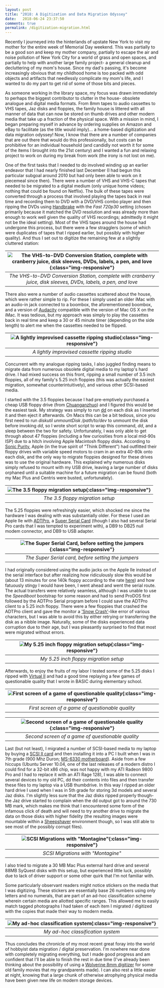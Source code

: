 ```yaml
---
layout: post
title: "2018: A Digitization and Data Migration Odyssey"
date:   2018-06-24 23:37:50
comments: true
permalink: /digitization-migration.html
---
```


Recently I journeyed into the hinterlands of upstate New York to visit my mother for the entire week of Memorial Day weekend.  This was partially to be a good son and keep my mother company, partially to escape the air and noise pollution of New York City for a world of grass and open spaces, and partially to help with another large family project- a general cleanup and decluttering of my mom's house.  Since my dad's passing, it's become increasingly obvious that my childhood home is too packed with odd objects and artifacts that needlessly complicate my mom's life, and I wanted to do my part to get rid of some of those bits and pieces.

As someone working in the library space, my focus was drawn immediately to perhaps the biggest contributor to clutter in the house- obsolete analogue and digital media formats.  From 8mm tapes to audio cassettes to VHS tapes, Jaz disks and floppies, the family house is littered with all manner of data that can now be stored on thumb drives and other modern media that take up a fraction of the physical space.  With a mission in mind, I began preparing myself in advance by ordering supplies on Amazon and eBay to facilitate (as the title would imply)... a home-based digitization and data migration odyssey!  Now, I know that there are a number of companies that are out there that would do this professionally, but costs can be prohibitive for an individual household (and candidly not worth it for some of the items I brought into the 21st century) and I wanted a fun and relaxing project to work on during my break from work (the irony is not lost on me).

One of the first tasks that I needed to do involved winding up an earlier endeavor that I had nearly finished last December (I had begun this particular subgoal around 2010 but had only been able to work on it piecemeal since then).  There were a number of VHS and VHS-C tapes that needed to be migrated to a digital medium (only unique home videos; nothing that could be found on Netflix).  The bulk of these tapes were converted through a process that involved playing the tapes back in real time and recording them to DVD with a DVD/VHS combo player and then ripping the DVDs using [Handbrake](https://handbrake.fr/) with the _Fast 720p30_ setting (chosen primarily because it matched the DVD resolution and was already more than enough to work well given the quality of VHS recordings; admittedly it might not be the ideal setting).  Most of the VHS tapes around the house had undergone this process, but there were a few stragglers (some of which were duplicates of tapes that I ripped earlier, but possibly with higher quality).  And thus I set out to digitize the remaining few at a slightly cluttered station:

| ![The VHS-to-DVD Conversion Station, complete with cranberry juice, disk sleeves, DVDs, labels, a pen, and love](images/2018-06-24-vhsdvd.jpg){:class="img-responsive"}|
|:--:| 
| *The VHS-to-DVD Conversion Station, complete with cranberry juice, disk sleeves, DVDs, labels, a pen, and love* |

There also were a number of audio cassettes scattered about the house, which were rather simple to rip.  For these I simply used an older iMac with an audio-in jack connected to a boombox, the aforementioned boombox, and a version of [Audacity](https://www.audacityteam.org/) compatible with the version of Mac OS X on the iMac.  It was tedious, but my approach was simply to play the cassettes back in real time and keep a 30 or 45 minute timer (depending on the side length) to alert me when the cassettes needed to be flipped.

| ![A lightly improvised cassette ripping studio](images/2018-06-24-audiocassette.jpg){:class="img-responsive"}|
|:--:| 
| *A lightly improvised cassette ripping studio* |

Concurrent with my analogue ripping tasks, I also juggled finding means to migrate data from numerous obsolete digital media to my laptop's hard drive.  I had mixed success on this front, ripping a small number of 3.5 inch floppies, all of my family's 5.25 inch floppies (this was actually the easiest migration, somewhat counterintuitively), and various other SCSI-based media.

I started with the 3.5 floppies because I had pre-emptively purchased a cheap USB floppy drive (from [Chuanganzhuo](https://www.amazon.com/gp/product/B00RXEWOAA)) and I figured this would be the easiest task.  My strategy was simply to run [dd](https://en.wikipedia.org/wiki/Dd_(Unix)) on each disk as I inserted it and then eject it afterwards.  On Macs this can be a bit tedious, since you first need to run _diskutil unmountDisk /path/to/dev_ to unmount the disk before invoking _dd_, so I wrote short script to wrap this command, _dd_, and a sleep between the two for safety.  Unfortunately, I was only able to get through about 47 floppies (including a few curiosities from a local mid-90s ISP) due to a hitch involving Apple Macintosh floppy disks.  According to [Sonic Purity](http://www.siber-sonic.com/mac/newmillfloppy.html), Apple (in the true spirit of "Think Different") had outfitted their floppy drives with variable speed motors to cram in an extra 40-80k onto each disk, and the only way to migrate floppies designed for these drives was to use the original hardware.  This explained why numerous disks simply refused to mount with my USB drive, leaving a large number of disks orphaned until a suitable machine for a future migration can be found (both my Mac Plus and Centris were busted, unfortunately).

| ![The 3.5 floppy migration setup](images/2018-06-24-3-5-floppies.jpg){:class="img-responsive"}|
|:--:| 
| *The 3.5 floppy migration setup* |

The 5.25 floppies were refreshingly easier, which shocked me since the hardware I was dealing with was substantially older.  For these I used an Apple IIe with [ADTPro](http://adtpro.com/), a [Super Serial Card](https://en.wikipedia.org/wiki/Apple_II_serial_cards#Super_Serial_Card_%E2%80%93_Apple_Computer) (though I also had several Serial Pro cards that I was tempted to experiment with), a DB9 to DB25 null modem connector, and DB9 to USB adapter.  

| ![The Super Serial Card, before setting the jumpers](images/2018-06-24-superserial.jpg){:class="img-responsive"}|
|:--:| 
| *The Super Serial card, before setting the jumpers* |

I had originally considered using the audio jacks on the Apple IIe instead of the serial interface but after realizing how ridiculously slow this would be (about 13 minutes for one 140k floppy according to the rate [here](https://retrocomputing.stackexchange.com/questions/143/what-format-is-used-for-apple-ii-cassette-tapes)) and how fatuously stingy I would have been, I went ahead and went the serial route.  The actual transfers were relatively seamless, although I was unable to use the _Speediboot_ bootstrap for some reason and had to send ProDOS first followed by the ADTPro Serial program before I could save the ADTPro client to a 5.25 inch floppy.  There were a few floppies that crashed the ADTPro client and gave the monitor a ['Snow Crash'](https://en.wikipedia.org/wiki/Snow_Crash)-like error of various characters, but I was able to avoid this by either retrying or transferring the disk as a nibble image.  Naturally, some of the disks experienced data corruption due to their age, but I was pleasantly surprised to find that most were migrated without errors.

| ![My 5.25 inch floppy migration setup](images/2018-06-24-adtpro.jpg){:class="img-responsive"}|
|:--:| 
| *My 5.25 inch floppy migration setup* |

Afterwards, to enjoy the fruits of my labor I tested some of the 5.25 disks I ripped with [Virtual II](http://www.virtualii.com/) and had a good time replaying a few games of questionable quality that I wrote in BASIC during elementary school.

| ![First screen of a game of questionable quality](images/2018-06-24-appleiigame-1.jpg){:class="img-responsive"}|
|:--:| 
| *First screen of a game of questionable quality* |

| ![Second screen of a game of questionable quality](images/2018-06-24-appleiigame-2.jpg){:class="img-responsive"}|
|:--:| 
| *Second screen of a game of questionable quality* |

Last (but not least), I migrated a number of SCSI-based media to my laptop by buying a [SCSI II card](https://storage.microsemi.com/en-us/support/scsi/2910/aha-2910c/) and then installing it into a PC I built when I was in 7th grade (900 Mhz Duron; [MS-6330 motherboard](http://www2.produktinfo.conrad.com/datenblaetter/950000-974999/974392-an-01-en-MSI_Motherboard_K7T_Turbo_2.pdf)).  Aside from a few hiccups (Ubuntu Server 10.04, one of the last releases of a modern distro I could find for a 32-bit x86 chip, was not happy with my ATI Radeon 9800 Pro and I had to replace it with an ATI Rage 128), I was able to connect several devices to my old PC, dd their contents into files and then transfer these files to my laptop via a USB thumbdrive.  In this way I ripped an older hard drive I used when I was in 5th grade for storing 3d models and several Jaz disks.  I'm slightly less sure that the Jaz disks ripped properly though- the Jaz drive started to complain when the dd output got to around the 730 MB mark, which makes me think that I encountered some form of the infamous click of death and will need to try another drive to migrate the data on those disks with higher fidelity (the resulting images were mountable within a [Sheepshaver](https://sheepshaver.cebix.net/) environment though, so I was still able to see most of the possibly corrupt files).

| ![SCSI Migrations with "Montagine"](images/2018-06-24-scsi.jpg){:class="img-responsive"}|
|:--:| 
| *SCSI Migrations with "Montagine"* |

I also tried to migrate a 30 MB Mac Plus external hard drive and several 88MB SyQuest disks with this setup, but experienced little luck, possibly due to lack of driver support or some other quirk that I'm not familiar with.

Some particularly observant readers might notice stickers on the media that I was digitizing.  These stickers are essentially base 26 numbers using only letters and no numerals, that are part of an ad-hoc classification scheme wherein certain media are allotted specific ranges.  This allowed me to easily match tagged photographs I had taken of each item I migrated / digitized with the copies that made their way to modern media.

| ![My ad-hoc classification system](images/2018-06-24-classification.jpg){:class="img-responsive"}|
|:--:| 
| *My ad-hoc classification system* |

Thus concludes the chronicle of my most recent great foray into the world of hobbyist data migration / digital preservation.  I'm nowhere near done with completely migrating everything, but I made good progress and am confident that I'll be able to finish the rest in due time (I've already been thinking about the possibility of using a [Wolverine 8mm digitizer](https://www.wolverinedata.com/products/new-wolverine-8mm-and-super-8) for some old family movies that my grandparents made).  I can also rest a little easier at night, knowing that a large chunk of otherwise atrophying physical media have been given new life on modern storage devices.
